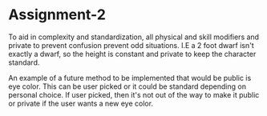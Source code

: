 # Assignment-2

To aid in complexity and standardization, all physical and skill modifiers and private to prevent confusion prevent odd situations. I.E a 2 foot dwarf isn't exactly a dwarf, so the height is constant and private to keep the character standard.

An example of a future method to be implemented that would be public is eye color. This can be user picked or it could be standard depending on personal choice. If user picked, then it's not out of the way to make it public or private if the user wants a new eye color. 

